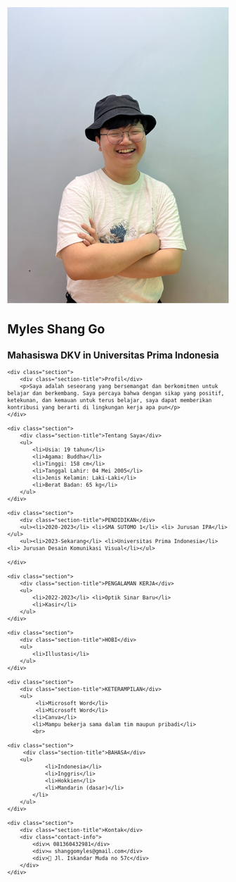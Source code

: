 
<html lang="en">
<div class="container">
    <div class="header">
        <img src="IMG_2658.jpg" alt="Myles Shang Go's Photo">
        <h1>Myles Shang Go</h1>
        <h2>Mahasiswa DKV in Universitas Prima Indonesia </h2>
    </div>

    <div class="section">
        <div class="section-title">Profil</div>
        <p>Saya adalah seseorang yang bersemangat dan berkomitmen untuk belajar dan berkembang. Saya percaya bahwa dengan sikap yang positif, ketekunan, dan kemauan untuk terus belajar, saya dapat memberikan kontribusi yang berarti di lingkungan kerja apa pun</p>
    </div>

    <div class="section">
        <div class="section-title">Tentang Saya</div>
        <ul>
            <li>Usia: 19 tahun</li>
            <li>Agama: Buddha</li>
            <li>Tinggi: 158 cm</li>
            <li>Tanggal Lahir: 04 Mei 2005</li>
            <li>Jenis Kelamin: Laki-Laki</li>
            <li>Berat Badan: 65 kg</li>
        </ul>
    </div>

    <div class="section">
        <div class="section-title">PENDIDIKAN</div>
        <ul><li>2020-2023</li> <li>SMA SUTOMO 1</li> <li> Jurusan IPA</li></ul>
        <ul><li>2023-Sekarang</li> <li>Universitas Prima Indonesia</li> <li> Jurusan Desain Komunikasi Visual</li></ul>
        
    </div>

    <div class="section">
        <div class="section-title">PENGALAMAN KERJA</div>
        <ul>
            <li>2022-2023</li> <li>Optik Sinar Baru</li>
            <li>Kasir</li>
        </ul>
    </div>

    <div class="section">
        <div class="section-title">HOBI</div>
        <ul>
            <li>Illustasi</li>
        </ul>
    </div>

    <div class="section">
        <div class="section-title">KETERAMPILAN</div>
        <ul>
             <li>Microsoft Word</li>
             <li>Microsoft Word</li>
            <li>Canva</li>
            <li>Mampu bekerja sama dalam tim maupun pribadi</li>
            <br>

    <div class="section">
         <div class="section-title">BAHASA</div>
        <ul>
                <li>Indonesia</li>
                <li>Inggris</li>
                <li>Hokkien</li>
                <li>Mandarin (dasar)</li>
            </li>
        </ul>
    </div>

    <div class="section">
        <div class="section-title">Kontak</div>
        <div class="contact-info">
            <div>📞 081360432981</div>
            <div>✉️ shanggomyles@gmail.com</div>
            <div>📍 Jl. Iskandar Muda no 57c</div>
        </div>
    </div>
</div>

</body>
</html>
